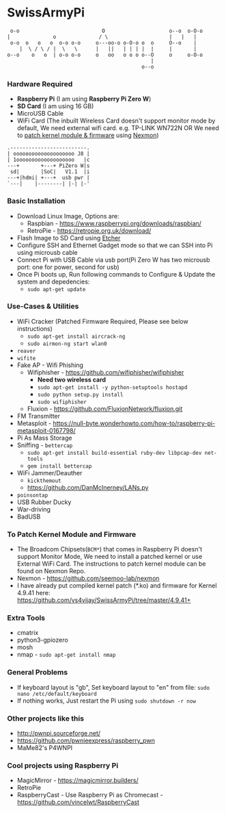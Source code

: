 # SwissArmyPi

```
 o-o                           O                     o--o  o-O-o 
|              o              / \                    |   |   |   
 o-o  o   o   o  o-o o-o     o---oo-o o-O-o o  o     O--o    |   
    |  \ / \ / |  \   \      |   ||   | | | |  |     |       |   
o--o    o   o  | o-o o-o     o   oo   o o o o--O     o     o-O-o 
                                               |                 
                                            o--o                 
 ```

### Hardware Required
- **Raspberry Pi** (I am using **Raspberry Pi Zero W**)
- **SD Card** (I am using 16 GB)
- MicroUSB Cable
- WiFi Card (The inbuilt Wireless Card doesn't support monitor mode by default, We need external wifi card. e.g. TP-LINK WN722N OR We need to [patch kernel module & firmware](#to-patch-kernel-module-and-firmware) using [Nexmon](https://github.com/seemoo-lab/nexmon))

```
.-------------------------.
| oooooooooooooooooooo J8 |
| 1ooooooooooooooooooo   |c
---+       +---+ PiZero W|s
 sd|       |SoC|   V1.1  |i
---+|hdmi| +---+  usb pwr |
`---|    |--------| |-| |-'
```

### Basic Installation
- Download Linux Image, Options are:
  - Raspbian - https://www.raspberrypi.org/downloads/raspbian/
  - RetroPie - https://retropie.org.uk/download/
- Flash Image to SD Card using [Etcher](https://etcher.io/)
- Configure SSH and Ethernet Gadget mode so that we can SSH into Pi using microusb cable
- Connect Pi with USB Cable via usb port(Pi Zero W has two microusb port: one for power, second for usb)
- Once Pi boots up, Run following commands to Configure & Update the system and depedencies:
  - `sudo apt-get update`


### Use-Cases & Utilities
- WiFi Cracker (Patched Firmware Required, Please see below instructions)
  - `sudo apt-get install aircrack-ng`
  - `sudo airmon-ng start wlan0`
- `reaver`
- `wifite`
- Fake AP - Wifi Phishing
  - Wifiphisher - https://github.com/wifiphisher/wifiphisher
    - **Need two wireless card**
    - `sudo apt-get install -y python-setuptools hostapd`
    - `sudo python setup.py install`
    - `sudo wifiphisher`
  - Fluxion - https://github.com/FluxionNetwork/fluxion.git
- FM Transmitter
- Metasploit - https://null-byte.wonderhowto.com/how-to/raspberry-pi-metasploit-0167798/
- Pi As Mass Storage
- Sniffing - `bettercap`
  - `sudo apt-get install build-essential ruby-dev libpcap-dev net-tools`
  - `gem install bettercap`
- WiFi Jammer/Deauther 
  - `kickthemout`
  - https://github.com/DanMcInerney/LANs.py
- `poinsontap`
- USB Rubber Ducky
- War-driving
- BadUSB


### To Patch Kernel Module and Firmware
- The Broadcom Chipsets(`BCM*`) that comes in Raspberry Pi doesn't support Monitor Mode, We need to install a patched kernel or use External WiFi Card. The instructions to patch kernel module can be found on Nexmon Repo.
- Nexmon - https://github.com/seemoo-lab/nexmon
- I have already put compiled kernel patch (\*.ko) and firmware for Kernel 4.9.41 here: https://github.com/vs4vijay/SwissArmyPi/tree/master/4.9.41+


### Extra Tools
- cmatrix
- python3-gpiozero
- mosh
- nmap - `sudo apt-get install nmap`


### General Problems
- If keyboard layout is "gb", Set keyboard layout to "en" from file: `sudo nano /etc/default/keyboard`
- If nothing works, Just restart the Pi using `sudo shutdown -r now`


### Other projects like this
- http://pwnpi.sourceforge.net/
- https://github.com/pwnieexpress/raspberry_pwn
- MaMe82's P4WNPI


### Cool projects using Raspberry Pi
- MagicMirror - https://magicmirror.builders/
- RetroPie
- RaspberryCast - Use Raspberry Pi as Chromecast - https://github.com/vincelwt/RaspberryCast
